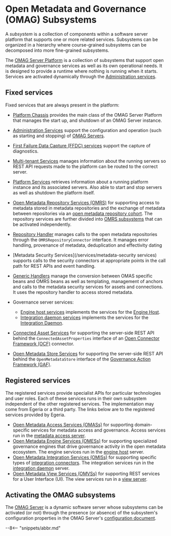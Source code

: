 <!-- SPDX-License-Identifier: CC-BY-4.0 -->
<!-- Copyright Contributors to the Egeria project. -->

# Open Metadata and Governance (OMAG) Subsystems

A *subsystem* is a collection of components within a software server platform that supports one or more related services. Subsystems can be organized in a hierarchy where course-grained subsystems can be decomposed into more fine-grained subsystems.

The [OMAG Server Platform](/concepts/omag-server-platform) is a collection of subsystems that support open metadata and governance services as well as its own operational needs.  It is designed to provide a runtime where nothing is running when it starts.  Services are activated dynamically through the [Administration services](/services/admin/services/overview).

## Fixed services

Fixed services that are always present in the platform:

- [Platform Chassis](/services/platform-chassis) provides the main class of the OMAG Server Platform that manages the start up, and shutdown of an OMAG Server instance.

- [Administration Services](/services/admin-services/overview) support the configuration and operation (such as starting and stopping) of [OMAG Servers](/concepts/omag-servers).

- [First Failure Data Capture (FFDC) services](/services/ffdc-services) support the capture of diagnostics.

- [Multi-tenant Services](/services/multi-tenant) manages information about the running servers so REST API requests made to the platform can be routed to the correct server. 

- [Platform Services](/services/platform-services/overview) retrieves information about a running platform instance and its associated servers. Also able to start and stop servers as well as shutdown the platform itself.

- [Open Metadata Repository Services (OMRS)](/services/omrs) for supporting access to metadata stored in metadata repositories and the exchange of metadata between repositories via an [open metadata repository cohort](/concepts/cohort-member). The repository services are further divided into [OMRS subsystems](/services/omrs/#omrs-subsystems) that can be activated independently.

- [Repository Handler](/services/repository-handler) manages calls to the open metadata repositories through the `OMRSRepositoryConnector` interface.  It manages error handling, provenance of metadata, deduplication and effectivity dating

- [Metadata Security Services](/services/metadata-security services) supports calls to the security connectors at appropriate points in the call path for REST APIs and event handling.

- [Generic Handlers](/services/generic-handlers) manage the conversion between OMAS specific beans and OMRS beans as well as templating, management of anchors and calls to the metadata security services for assets and connections.  It uses the repository handler to access stored metadata.

- Governance server services:

    - [Engine host services](/services/engine-host-services) implements the services for the [Engine Host](/concepts/engine-host).
    - [Integration daemon services](/services/integration-daemon-services) implements the services for the [Integration Daemon](/concepts/integration-daemon).

- [Connected Asset Services](/services/ocf-metadata-management) for supporting the server-side REST API behind the `ConnectedAssetProperties` interface of an [Open Connector Framework (OCF)](/frameworks/ocf/overview) connector.

- [Open Metadata Store Services](/services/gaf-metadata-management) for supporting the server-side REST API behind the `OpenMetadataStore` interface of the [Governance Action Framework (GAF)](/frameworks/gaf/overview).


## Registered services

The registered services provide specialist APIs for particular technologies and user roles. Each of these services runs in their own subsystem independent of the other registered services. The implementation may come from Egeria or a third party. The links below are to the registered services provided by Egeria.

- [Open Metadata Access Services (OMASs)](/services/omas) for supporting domain-specific services for metadata access and governance. Access services run in the [metadata access server](/concepts/metadata-access-server).
- [Open Metadata Engine Services (OMESs)](/services/omes) for supporting specialized governance engines that drive governance activity in the open metadata ecosystem. The engine services run in the [engine host](/concepts/engine-host) server.
- [Open Metadata Integration Services (OMISs)](/services/omis) for supporting specific types of [integration connectors](/concepts/integration-connector). The integration services run in the [integration daemon](/concepts/integration-daemon) server.
- [Open Metadata View Services (OMVSs)](/services/omvs) for supporting REST services for a User Interface (UI). The view services run in a [view server](/concepts/view-server).

## Activating the OMAG subsystems

The [OMAG Server](/concepts/omag-server) is a dynamic software server whose subsystems can be activated (or not) through the presence (or absence) of the subsystem's configuration properties in the OMAG Server's [configuration document](/concepts/configuration-document).

--8<-- "snippets/abbr.md"
